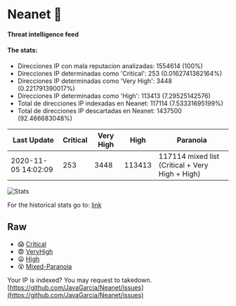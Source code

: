 # Neanet :hocho:
#### Threat intelligence feed
#### The stats:

- Direcciones IP con mala reputacion analizadas: 1554614 (100%)
- Direcciones IP determinadas como 'Critical':  253 (0.0162741362164%)
- Direcciones IP determinadas como 'Very High':  3448 (0.221791390017%)
- Direcciones IP determinadas como 'High':  113413 (7.29525142576)
- Total de direcciones IP indexadas en Neanet:  117114 (7.53331695199%)
- Total de direcciones IP descartadas en Neanet:  1437500 (92.466683048%)

| Last Update | Critical | Very High | High | Paranoia |
| --- | --- | --- | --- | --- |
| 2020-11-05 14:02:09 | 253 | 3448 | 113413 | 117114 mixed list (Critical + Very High + High)|

![Stats](https://docs.google.com/spreadsheets/d/e/2PACX-1vSnaNMIXVabIpDJjufMlzH7poXnshF3mgd8Is1g9ytUEzVsP5my4Trn8f-xkoLLQ38xpL3HtmUexLo6/pubchart?oid=501124687&format=image)

For the historical stats go to: [link](/stats.csv)
## Raw
- :scream: [Critical](https://raw.githubusercontent.com/JavaGarcia/Neanet/master/blacklists/neanet_critical.txt)
- :fearful: [VeryHigh](https://raw.githubusercontent.com/JavaGarcia/Neanet/master/blacklists/neanet_veryHigh.txtt)
- :frowning: [High](https://raw.githubusercontent.com/JavaGarcia/Neanet/master/blacklists/neanet_high.txt)
- :dizzy_face: [Mixed-Paranoia](https://raw.githubusercontent.com/JavaGarcia/Neanet/master/blacklists/neanet_all.txt)


Your IP is indexed? You may request to takedown. [https://github.com/JavaGarcia/Neanet/issues](https://github.com/JavaGarcia/Neanet/issues)

































































































































































































































































































































































































































































































































































































































































































































































































































































































































































































































































































































































































































































































































































































































































































































































































































































































































































































































































































































































































